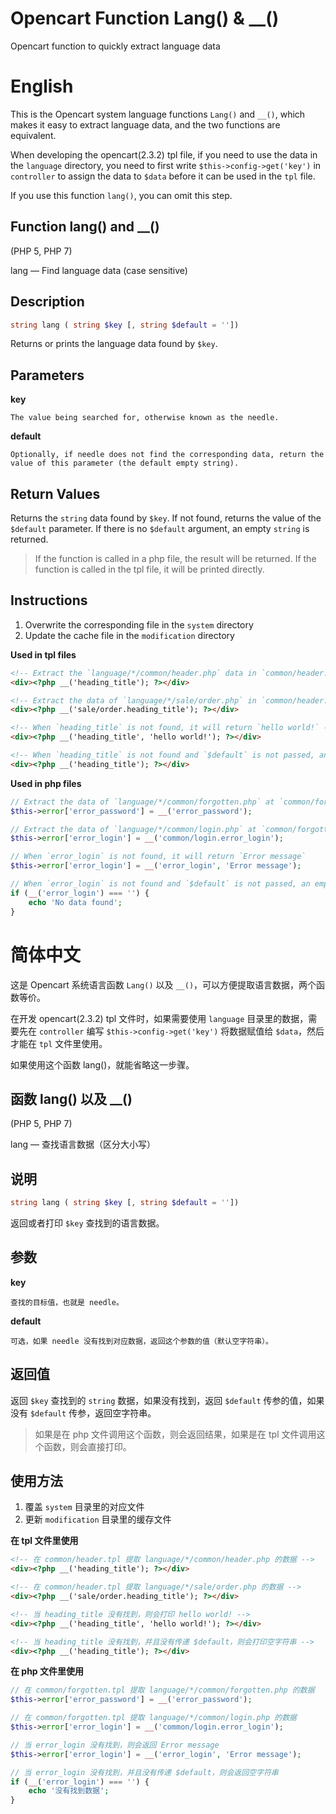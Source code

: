 # Opencart Function Lang() & __()
Opencart function to quickly extract language data

# English
This is the Opencart system language functions `Lang()` and `__()`, which makes it easy to extract language data, and the two functions are equivalent.

When developing the opencart(2.3.2) tpl file, if you need to use the data in the `language` directory, you need to first write `$this->config->get('key')` in `controller` to assign the data to `$data` before it can be used in the `tpl` file.

If you use this function `lang()`, you can omit this step.

## Function lang() and __()

(PHP 5, PHP 7)

lang — Find language data (case sensitive)

## Description

```php
string lang ( string $key [, string $default = ''])
```
Returns or prints the language data found by `$key`.

## Parameters
__key__

    The value being searched for, otherwise known as the needle.

__default__

    Optionally, if needle does not find the corresponding data, return the value of this parameter (the default empty string).

## Return Values
Returns the `string` data found by `$key`. If not found, returns the value of the `$default` parameter. If there is no `$default` argument, an empty `string` is returned.
> If the function is called in a php file, the result will be returned. If the function is called in the tpl file, it will be printed directly.

## Instructions
1. Overwrite the corresponding file in the `system` directory
2. Update the cache file in the `modification` directory

__Used in tpl files__
```html
<!-- Extract the `language/*/common/header.php` data in `common/header.tpl` -->
<div><?php __('heading_title'); ?></div>

<!-- Extract the data of `language/*/sale/order.php` in `common/header.tpl` -->
<div><?php __('sale/order.heading_title'); ?></div>

<!-- When `heading_title` is not found, it will return `hello world!` -->
<div><?php __('heading_title', 'hello world!'); ?></div>

<!-- When `heading_title` is not found and `$default` is not passed, an empty `string` is printed -->
<div><?php __('heading_title'); ?></div>
```

__Used in php files__
```php
// Extract the data of `language/*/common/forgotten.php` at `common/forgotten.tpl`
$this->error['error_password'] = __('error_password');

// Extract the data of `language/*/common/login.php` at `common/forgotten.tpl`
$this->error['error_login'] = __('common/login.error_login');

// When `error_login` is not found, it will return `Error message`
$this->error['error_login'] = __('error_login', 'Error message');

// When `error_login` is not found and `$default` is not passed, an empty `string` is returned
if (__('error_login') === '') {
    echo 'No data found';
}
```

# 简体中文
这是 Opencart 系统语言函数 `Lang()` 以及 `__()`，可以方便提取语言数据，两个函数等价。

在开发 opencart(2.3.2) tpl 文件时，如果需要使用 `language` 目录里的数据，需要先在 `controller` 编写 `$this->config->get('key')` 将数据赋值给 `$data`，然后才能在 `tpl` 文件里使用。

如果使用这个函数 lang()，就能省略这一步骤。

## 函数 lang() 以及 __()

(PHP 5, PHP 7)

lang — 查找语言数据（区分大小写）

## 说明

```php
string lang ( string $key [, string $default = ''])
```
返回或者打印 `$key` 查找到的语言数据。

## 参数
__key__

    查找的目标值，也就是 needle。

__default__

    可选，如果 needle 没有找到对应数据，返回这个参数的值（默认空字符串）。

## 返回值
返回 `$key` 查找到的 `string` 数据，如果没有找到，返回 `$default` 传参的值，如果没有 `$default` 传参，返回空字符串。
>如果是在 php 文件调用这个函数，则会返回结果，如果是在 tpl 文件调用这个函数，则会直接打印。

## 使用方法
1. 覆盖 `system` 目录里的对应文件
2. 更新 `modification` 目录里的缓存文件

__在 tpl 文件里使用__
```html
<!-- 在 common/header.tpl 提取 language/*/common/header.php 的数据 -->
<div><?php __('heading_title'); ?></div>

<!-- 在 common/header.tpl 提取 language/*/sale/order.php 的数据 -->
<div><?php __('sale/order.heading_title'); ?></div>

<!-- 当 heading_title 没有找到，则会打印 hello world! -->
<div><?php __('heading_title', 'hello world!'); ?></div>

<!-- 当 heading_title 没有找到，并且没有传递 $default，则会打印空字符串 -->
<div><?php __('heading_title'); ?></div>
```

__在 php 文件里使用__
```php
// 在 common/forgotten.tpl 提取 language/*/common/forgotten.php 的数据
$this->error['error_password'] = __('error_password');

// 在 common/forgotten.tpl 提取 language/*/common/login.php 的数据
$this->error['error_login'] = __('common/login.error_login');

// 当 error_login 没有找到，则会返回 Error message
$this->error['error_login'] = __('error_login', 'Error message');

// 当 error_login 没有找到，并且没有传递 $default，则会返回空字符串
if (__('error_login') === '') {
    echo '没有找到数据';
}
```
